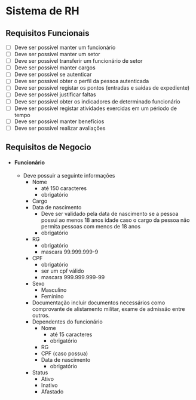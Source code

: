 # Sistema de RH

##  Requisitos Funcionais

- [ ] Deve ser possível manter um funcionário
- [ ] Deve ser possível manter um setor
- [ ] Deve ser possível transferir um funcionário de setor
- [ ] Deve ser possível manter cargos
- [ ] Deve ser possível se autenticar
- [ ] Deve ser possível obter o perfil da pessoa autenticada
- [ ] Deve ser possível registar os pontos (entradas e saídas de expediente)
- [ ] Deve ser possível justificar faltas
- [ ] Deve ser possível obter os indicadores de determinado funcionário
- [ ] Deve ser possível registar atividades exercidas em um périodo de tempo
- [ ] Deve ser possível manter benefícios 
- [ ] Deve ser possível realizar avaliações

## Requisitos de Negocio

- ####  Funcionário

  - Deve possuir a seguinte informações
    - Nome 
        - até 150 caracteres 
        - obrigatório
    - Cargo
    - Data de nascimento
      - Deve ser validado pela data de nascimento se a pessoa possui ao menos 18 anos idade caso o cargo da pessoa não permita pessoas com menos de 18 anos
      - obrigatório
    - RG
      - obrigatório
      - mascara 99.999.999-9
    - CPF
      - obrigatório
      - ser um cpf válido
      - mascara 999.999.999-99
    - Sexo
      - Masculino 
      - Feminino
    - Documentação incluir documentos necessários como comprovante de alistamento militar, exame de admissão entre outros.
    - Dependentes do funcionário
      - Nome
        - até 15 caracteres
        - obrigatório
      - RG
      - CPF (caso possua)
      - Data de nascimento
        - obrigatório
    - Status
      - Ativo
      - Inativo
      - Afastado
    